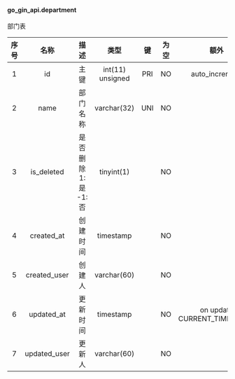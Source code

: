 #### go_gin_api.department 
部门表

| 序号 | 名称 | 描述 | 类型 | 键 | 为空 | 额外 | 默认值 |
| :--: | :--: | :--: | :--: | :--: | :--: | :--: | :--: |
| 1 | id | 主键 | int(11) unsigned | PRI | NO | auto_increment |  |
| 2 | name | 部门名称 | varchar(32) | UNI | NO |  |  |
| 3 | is_deleted | 是否删除 1:是  -1:否 | tinyint(1) |  | NO |  | -1 |
| 4 | created_at | 创建时间 | timestamp |  | NO |  | CURRENT_TIMESTAMP |
| 5 | created_user | 创建人 | varchar(60) |  | NO |  |  |
| 6 | updated_at | 更新时间 | timestamp |  | NO | on update CURRENT_TIMESTAMP | CURRENT_TIMESTAMP |
| 7 | updated_user | 更新人 | varchar(60) |  | NO |  |  |
